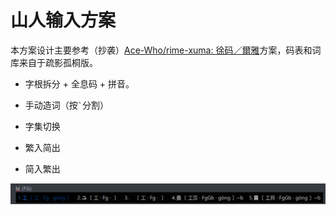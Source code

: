 # 山人输入方案

本方案设计主要参考（抄袭）[Ace-Who/rime-xuma: 徐码／爾雅](https://github.com/Ace-Who/rime-xuma)方案，码表和词库来自于疏影孤桐版。

- 字根拆分 + 全息码 + 拼音。

- 手动造词（按`` ` ``分割）

- 字集切换

- 繁入简出

- 简入繁出

  

![方案演示](img/sunman-1.png)